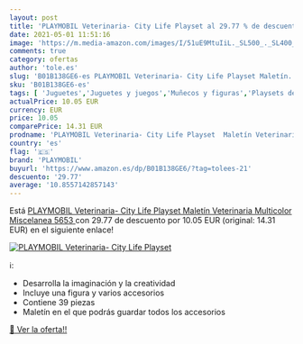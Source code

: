 ```yaml
---
layout: post
title: 'PLAYMOBIL Veterinaria- City Life Playset al 29.77 % de descuento'
date: 2021-05-01 11:51:16
image: 'https://m.media-amazon.com/images/I/51uE9MtuIiL._SL500_._SL400_.jpg'
comments: true
category: ofertas
author: 'tole.es'
slug: 'B01B138GE6-es PLAYMOBIL Veterinaria- City Life Playset Maletín...'
sku: 'B01B138GE6-es'
tags: [ 'Juguetes','Juguetes y juegos','Muñecos y figuras','Playsets de figuras de juguete para niños','playmobil', ]
actualPrice: 10.05 EUR
currency: EUR
price: 10.05
comparePrice: 14.31 EUR
prodname: 'PLAYMOBIL Veterinaria- City Life Playset  Maletín Veterinaria  Multicolor  Miscelanea  5653 '
country: 'es'
flag: '🇪🇸'
brand: 'PLAYMOBIL'
buyurl: 'https://www.amazon.es/dp/B01B138GE6/?tag=tolees-21'
descuento: '29.77'
average: '10.8557142857143'
---
```


Está [PLAYMOBIL Veterinaria- City Life Playset  Maletín Veterinaria  Multicolor  Miscelanea  5653 ](https://www.amazon.es/dp/B01B138GE6/?tag=tolees-21) con 29.77 de descuento por 10.05 EUR (original: 14.31 EUR) en el siguiente enlace!

[![PLAYMOBIL Veterinaria- City Life Playset](https://m.media-amazon.com/images/I/51uE9MtuIiL._SL500_._SL400_.jpg)](https://www.amazon.es/dp/B01B138GE6/?tag=tolees-21)

ℹ️:

- Desarrolla la imaginación y la creatividad
- Incluye una figura y varios accesorios
- Contiene 39 piezas
- Maletín en el que podrás guardar todos los accesorios

[🛒 Ver la oferta!!](https://www.amazon.es/dp/B01B138GE6/?tag=tolees-21)
